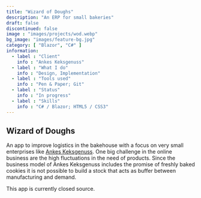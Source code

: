 ```yaml
---
title: "Wizard of Doughs"
description: "An ERP for small bakeries"
draft: false
discontinued: false
image : "images/projects/wod.webp"
bg_image: "images/feature-bg.jpg"
category: [ "Blazor", "C#" ]
information:
  - label : "Client"
    info : "Ankes Keksgenuss"
  - label : "What I do"
    info : "Design, Implementation"
  - label : "Tools used"
    info : "Pen & Paper; Git"
  - label : "Status"
    info : "In progress"
  - label : "Skills"
    info : "C# / Blazor; HTML5 / CSS3"
---
```


## Wizard of Doughs

An app to improve logistics in the bakehouse with a focus on very small enterprises like [Ankes Keksgenuss](https://keksgenuss.de). One big challenge in the online business are the high fluctuations in the need of products. Since the business model of Ankes Keksgenuss includes the promise of freshly baked cookies it is not possible to build a stock that acts as buffer between manufacturing and demand.

This app is currently closed source.


